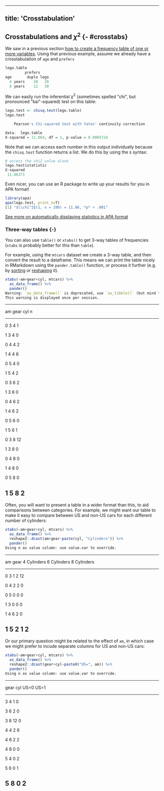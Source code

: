 
---
title: 'Crosstabulation'
---



## Crosstabulations and $\chi^2$ {- #crosstabs}

We saw in a previous section
[how to create a frequency table of one or more variables](#frequency-tables).
Using that previous example, assume we already have a crosstabulation of `age`
and `prefers`




```r
lego.table
         prefers
age       duplo lego
  4 years    38   20
  6 years    12   30
```

We can easily run the inferential $\chi^2$ (sometimes spelled "chi", but
pronounced "kai"-squared) test on this table:


```r
lego.test <- chisq.test(lego.table)
lego.test

	Pearson's Chi-squared test with Yates' continuity correction

data:  lego.table
X-squared = 11.864, df = 1, p-value = 0.0005724
```

Note that we can access each number in this output individually because the
`chisq.test` function returns a list. We do this by using the `$` syntax:


```r
# access the chi2 value alone
lego.test$statistic
X-squared 
 11.86371 
```

Even nicer, you can use an R package to write up your results for you in APA
format!


```r
library(apa)
apa(lego.test, print_n=T)
[1] "$\\chi^2$(1, n = 100) = 11.86, *p* < .001"
```

[See more on automatically displaying statistics in APA format](#apa-output)

### Three-way tables {-}

You can also use `table()` or `xtabs()` to get 3-way tables of frequencies
(`xtabs` is probably better for this than `table`).

For example, using the `mtcars` dataset we create a 3-way table, and then
convert the result to a dataframe. This means we can print the table nicely in
RMarkdown using the `pander.table()` function, or process it further (e.g. by
[sorting](#sorting) or [reshaping](#reshaping) it).


```r
xtabs(~am+gear+cyl, mtcars) %>%
  as_data_frame() %>%
  pander()
Warning: `as_data_frame()` is deprecated, use `as_tibble()` (but mind the new semantics).
This warning is displayed once per session.
```


----------------------
 am   gear   cyl   n  
---- ------ ----- ----
 0     3      4    1  

 1     3      4    0  

 0     4      4    2  

 1     4      4    6  

 0     5      4    0  

 1     5      4    2  

 0     3      6    2  

 1     3      6    0  

 0     4      6    2  

 1     4      6    2  

 0     5      6    0  

 1     5      6    1  

 0     3      8    12 

 1     3      8    0  

 0     4      8    0  

 1     4      8    0  

 0     5      8    0  

 1     5      8    2  
----------------------

Often, you will want to present a table in a wider format than this, to aid
comparisons between categories. For example, we might want our table to make it
easy to compare between US and non-US cars for each different number of
cylinders:


```r
xtabs(~am+gear+cyl, mtcars) %>%
  as_data_frame() %>%
  reshape2::dcast(am+gear~paste(cyl, "Cylinders")) %>%
  pander()
Using n as value column: use value.var to override.
```


-----------------------------------------------------
 am   gear   4 Cylinders   6 Cylinders   8 Cylinders 
---- ------ ------------- ------------- -------------
 0     3          1             2            12      

 0     4          2             2             0      

 0     5          0             0             0      

 1     3          0             0             0      

 1     4          6             2             0      

 1     5          2             1             2      
-----------------------------------------------------

Or our primary question might be related to the effect of `am`, in which case we
might prefer to incude separate columns for US and non-US cars:


```r
xtabs(~am+gear+cyl, mtcars) %>%
  as_data_frame() %>%
  reshape2::dcast(gear+cyl~paste0("US=", am)) %>%
  pander()
Using n as value column: use value.var to override.
```


--------------------------
 gear   cyl   US=0   US=1 
------ ----- ------ ------
  3      4     1      0   

  3      6     2      0   

  3      8     12     0   

  4      4     2      6   

  4      6     2      2   

  4      8     0      0   

  5      4     0      2   

  5      6     0      1   

  5      8     0      2   
--------------------------
